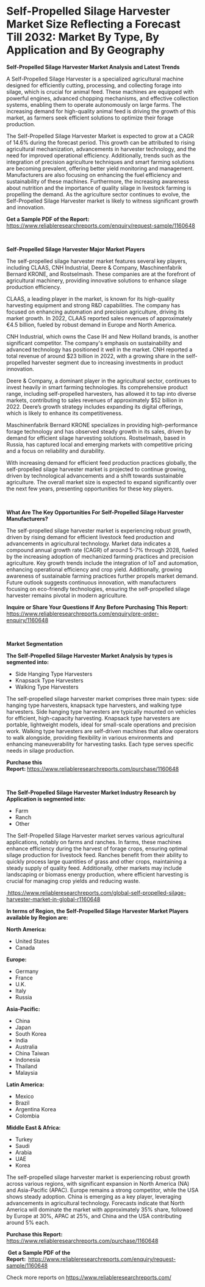 <p><h1>Self-Propelled Silage Harvester Market Size Reflecting a Forecast Till 2032: Market By Type, By Application and By Geography</h1></p><p><strong>Self-Propelled Silage Harvester Market Analysis and Latest Trends</strong></p>
<p><p>A Self-Propelled Silage Harvester is a specialized agricultural machine designed for efficiently cutting, processing, and collecting forage into silage, which is crucial for animal feed. These machines are equipped with powerful engines, advanced chopping mechanisms, and effective collection systems, enabling them to operate autonomously on large farms. The increasing demand for high-quality animal feed is driving the growth of this market, as farmers seek efficient solutions to optimize their forage production.</p><p>The Self-Propelled Silage Harvester Market is expected to grow at a CAGR of 14.6% during the forecast period. This growth can be attributed to rising agricultural mechanization, advancements in harvester technology, and the need for improved operational efficiency. Additionally, trends such as the integration of precision agriculture techniques and smart farming solutions are becoming prevalent, offering better yield monitoring and management. Manufacturers are also focusing on enhancing the fuel efficiency and sustainability of these machines. Furthermore, the increasing awareness about nutrition and the importance of quality silage in livestock farming is propelling the demand. As the agriculture sector continues to evolve, the Self-Propelled Silage Harvester market is likely to witness significant growth and innovation.</p></p>
<p><strong>Get a Sample PDF of the Report:&nbsp;</strong> <a href="https://www.reliableresearchreports.com/enquiry/request-sample/1160648?utm_campaign=3536&utm_medium=2&utm_source=Github&utm_content=ia&utm_term=22032025&utm_id=self-propelled-silage-harvester">https://www.reliableresearchreports.com/enquiry/request-sample/1160648</a></p>
<p>&nbsp;</p>
<p><strong>Self-Propelled Silage Harvester Major Market Players</strong></p>
<p><p>The self-propelled silage harvester market features several key players, including CLAAS, CNH Industrial, Deere & Company, Maschinenfabrik Bernard KRONE, and Rostselmash. These companies are at the forefront of agricultural machinery, providing innovative solutions to enhance silage production efficiency.</p><p>CLAAS, a leading player in the market, is known for its high-quality harvesting equipment and strong R&D capabilities. The company has focused on enhancing automation and precision agriculture, driving its market growth. In 2022, CLAAS reported sales revenues of approximately €4.5 billion, fueled by robust demand in Europe and North America.</p><p>CNH Industrial, which owns the Case IH and New Holland brands, is another significant competitor. The company's emphasis on sustainability and advanced technology has positioned it well in the market. CNH reported a total revenue of around $23 billion in 2022, with a growing share in the self-propelled harvester segment due to increasing investments in product innovation.</p><p>Deere & Company, a dominant player in the agricultural sector, continues to invest heavily in smart farming technologies. Its comprehensive product range, including self-propelled harvesters, has allowed it to tap into diverse markets, contributing to sales revenues of approximately $52 billion in 2022. Deere’s growth strategy includes expanding its digital offerings, which is likely to enhance its competitiveness.</p><p>Maschinenfabrik Bernard KRONE specializes in providing high-performance forage technology and has observed steady growth in its sales, driven by demand for efficient silage harvesting solutions. Rostselmash, based in Russia, has captured local and emerging markets with competitive pricing and a focus on reliability and durability.</p><p>With increasing demand for efficient feed production practices globally, the self-propelled silage harvester market is projected to continue growing, driven by technological advancements and a shift towards sustainable agriculture. The overall market size is expected to expand significantly over the next few years, presenting opportunities for these key players.</p></p>
<p>&nbsp;</p>
<p><strong>What Are The Key Opportunities For Self-Propelled Silage Harvester Manufacturers?</strong></p>
<p><p>The self-propelled silage harvester market is experiencing robust growth, driven by rising demand for efficient livestock feed production and advancements in agricultural technology. Market data indicates a compound annual growth rate (CAGR) of around 5-7% through 2028, fueled by the increasing adoption of mechanized farming practices and precision agriculture. Key growth trends include the integration of IoT and automation, enhancing operational efficiency and crop yield. Additionally, growing awareness of sustainable farming practices further propels market demand. Future outlook suggests continuous innovation, with manufacturers focusing on eco-friendly technologies, ensuring the self-propelled silage harvester remains pivotal in modern agriculture.</p></p>
<p><strong>Inquire or Share Your Questions If Any Before Purchasing This Report:</strong> <a href="https://www.reliableresearchreports.com/enquiry/pre-order-enquiry/1160648?utm_campaign=3536&utm_medium=2&utm_source=Github&utm_content=ia&utm_term=22032025&utm_id=self-propelled-silage-harvester">https://www.reliableresearchreports.com/enquiry/pre-order-enquiry/1160648</a></p>
<p>&nbsp;</p>
<p><strong>Market Segmentation</strong></p>
<p><strong>The Self-Propelled Silage Harvester Market Analysis by types is segmented into:</strong></p>
<p><ul><li>Side Hanging Type Harvesters</li><li>Knapsack Type Harvesters</li><li>Walking Type Harvesters</li></ul></p>
<p><p>The self-propelled silage harvester market comprises three main types: side hanging type harvesters, knapsack type harvesters, and walking type harvesters. Side hanging type harvesters are typically mounted on vehicles for efficient, high-capacity harvesting. Knapsack type harvesters are portable, lightweight models, ideal for small-scale operations and precision work. Walking type harvesters are self-driven machines that allow operators to walk alongside, providing flexibility in various environments and enhancing maneuverability for harvesting tasks. Each type serves specific needs in silage production.</p></p>
<p><strong>Purchase this Report:&nbsp;</strong><a href="https://www.reliableresearchreports.com/purchase/1160648?utm_campaign=3536&utm_medium=2&utm_source=Github&utm_content=ia&utm_term=22032025&utm_id=self-propelled-silage-harvester">https://www.reliableresearchreports.com/purchase/1160648</a></p>
<p>&nbsp;</p>
<p><strong>The Self-Propelled Silage Harvester Market Industry Research by Application is segmented into:</strong></p>
<p><ul><li>Farm</li><li>Ranch</li><li>Other</li></ul></p>
<p><p>The Self-Propelled Silage Harvester market serves various agricultural applications, notably on farms and ranches. In farms, these machines enhance efficiency during the harvest of forage crops, ensuring optimal silage production for livestock feed. Ranches benefit from their ability to quickly process large quantities of grass and other crops, maintaining a steady supply of quality feed. Additionally, other markets may include landscaping or biomass energy production, where efficient harvesting is crucial for managing crop yields and reducing waste.</p></p>
<p><a href="https://www.reliableresearchreports.com/global-self-propelled-silage-harvester-market-in-global-r1160648?utm_campaign=3536&utm_medium=2&utm_source=Github&utm_content=ia&utm_term=22032025&utm_id=self-propelled-silage-harvester">&nbsp;https://www.reliableresearchreports.com/global-self-propelled-silage-harvester-market-in-global-r1160648</a></p>
<p><strong>In terms of Region, the Self-Propelled Silage Harvester Market Players available by Region are:</strong></p>
<p>
    <p> <strong> North America: </strong>
        <ul>
            <li>United States</li>
            <li>Canada</li>
        </ul>
        </p> 
    <p> <strong> Europe: </strong>
        <ul>
            <li>Germany</li>
            <li>France</li>
            <li>U.K.</li>
            <li>Italy</li>
            <li>Russia</li>
        </ul>
        </p> 
    <p> <strong> Asia-Pacific: </strong>
        <ul>
            <li>China</li>
            <li>Japan</li>
            <li>South Korea</li>
            <li>India</li>
            <li>Australia</li>
            <li>China Taiwan</li>
            <li>Indonesia</li>
            <li>Thailand</li>
            <li>Malaysia</li>
        </ul>
        </p> 
    <p> <strong> Latin America: </strong>
        <ul>
            <li>Mexico</li>
            <li>Brazil</li>
            <li>Argentina Korea</li>
            <li>Colombia</li>
        </ul>
        </p> 
    <p> <strong> Middle East & Africa: </strong>
        <ul>
            <li>Turkey</li>
            <li>Saudi</li>
            <li>Arabia</li>
            <li>UAE</li>
            <li>Korea</li>
        </ul>
    </p>
    </p>
<p><p>The self-propelled silage harvester market is experiencing robust growth across various regions, with significant expansion in North America (NA) and Asia-Pacific (APAC). Europe remains a strong competitor, while the USA shows steady adoption. China is emerging as a key player, leveraging advancements in agricultural technology. Forecasts indicate that North America will dominate the market with approximately 35% share, followed by Europe at 30%, APAC at 25%, and China and the USA contributing around 5% each.</p></p>
<p><strong>Purchase this Report: </strong><a href="https://www.reliableresearchreports.com/purchase/1160648?utm_campaign=3536&utm_medium=2&utm_source=Github&utm_content=ia&utm_term=22032025&utm_id=self-propelled-silage-harvester">https://www.reliableresearchreports.com/purchase/1160648</a></p>
<p>&nbsp;<strong>Get a Sample PDF of the Report:&nbsp;&nbsp;</strong><a href="https://www.reliableresearchreports.com/enquiry/request-sample/1160648?utm_campaign=3536&utm_medium=2&utm_source=Github&utm_content=ia&utm_term=22032025&utm_id=self-propelled-silage-harvester">https://www.reliableresearchreports.com/enquiry/request-sample/1160648</a></p>
<p><strong></strong></p>
<p>Check more reports on <a href="https://www.reliableresearchreports.com/?utm_campaign=3536&utm_medium=2&utm_source=Github&utm_content=ia&utm_term=22032025&utm_id=self-propelled-silage-harvester">https://www.reliableresearchreports.com/</a></p>